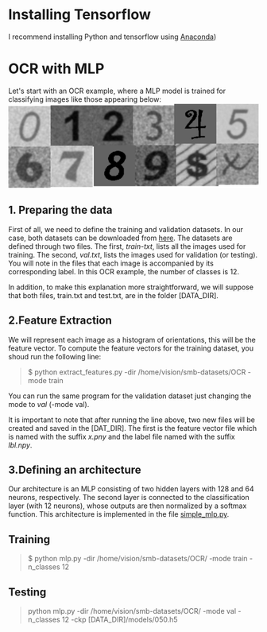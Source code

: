 # Installing Tensorflow
I recommend installing Python and tensorflow using [Anaconda](https://docs.anaconda.com/anaconda/user-guide/tasks/tensorflow/))
# OCR with MLP 
Let's start with an OCR example, where a MLP model is trained for classifying images like those appearing below:
![alt text](ocr.png)
## 1. Preparing the data
First of all, we need to define the training and validation datasets. In our case, both datasets can be downloaded from [here](https://www.dropbox.com/s/9sz9gu14wektmqu/OCR-12.zip). 
The datasets are defined through two files. The first, *train-txt*, lists all the images used for training. 
The second, *val.txt*, lists the images used for validation (or testing). You will note in the files that each image is accompanied by its corresponding label.
In this OCR example, the number of classes is 12. 

In addition, to make this explanation more straightforward, we will suppose that both files, train.txt and test.txt, are in the folder [DATA_DIR].


## 2.Feature Extraction
We will represent each image as a histogram of orientations, this will be the feature vector. To compute the feature vectors for the training dataset, you shoud run the following line:
> $ python extract_features.py -dir /home/vision/smb-datasets/OCR -mode train

You can run the same program for the validation dataset just changing the mode to *val* (-mode val). 

It is important to note that after running the line above, two new files will be created and saved in the [DAT_DIR]. The first is the feature vector file which is named with the suffix *x.pny* and the label file named with the suffix *lbl.npy*.

## 3.Defining an architecture
Our architecture is an MLP consisting of two hidden layers with 128 and 64 neurons, respectively. The second layer is connected to the classification layer (with 12 neurons), whose outputs are then normalized by a softmax function. This architecture is implemented in the file [simple_mlp.py](??).
## Training
> $ python mlp.py -dir /home/vision/smb-datasets/OCR/ -mode train -n_classes 12
## Testing
> python mlp.py -dir /home/vision/smb-datasets/OCR/ -mode val -n_classes 12 -ckp [DATA_DIR]/models/050.h5 


